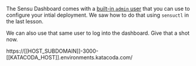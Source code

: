The Sensu Dashboard comes with a [built-in `admin` user](https://docs.sensu.io/sensu-go/latest/reference/rbac/#default-user) that you can use to configure your intial deployment. We saw how to do that using `sensuctl` in the last lesson.

We can also use that same user to log into the dashboard. Give that a shot now. 

https://[[HOST_SUBDOMAIN]]-3000-[[KATACODA_HOST]].environments.katacoda.com/

